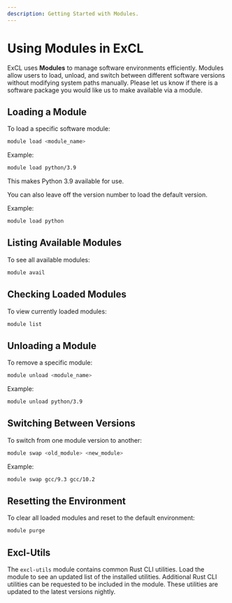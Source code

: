 ```yaml
---
description: Getting Started with Modules.
---
```

# Using Modules in ExCL

ExCL uses **Modules** to manage software environments efficiently. Modules allow users to load, unload, and switch between different software versions without modifying system paths manually. Please let us know if there is a software package you would like us to make available via a module.

## Loading a Module

To load a specific software module:

```bash
module load <module_name>
```

Example:

```bash
module load python/3.9
```

This makes Python 3.9 available for use.

You can also leave off the version number to load the default version.

Example:

```bash
module load python
```

## Listing Available Modules

To see all available modules:

```bash
module avail
```

## Checking Loaded Modules

To view currently loaded modules:

```bash
module list
```

## Unloading a Module

To remove a specific module:

```bash
module unload <module_name>
```

Example:

```bash
module unload python/3.9
```

## Switching Between Versions

To switch from one module version to another:

```bash
module swap <old_module> <new_module>
```

Example:

```bash
module swap gcc/9.3 gcc/10.2
```

## Resetting the Environment

To clear all loaded modules and reset to the default environment:

```bash
module purge
```

## Excl-Utils

The `excl-utils` module contains common Rust CLI utilities. Load the module to see an updated list of the installed utilities. Additional Rust CLI utilities can be requested to be included in the module. These utilities are updated to the latest versions nightly.

